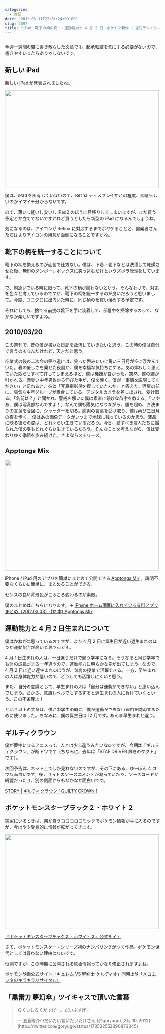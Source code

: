 ```yaml
---
categories:
  - 雑記
date: "2012-03-11T22:00:24+09:00"
slug: 2897
title: "iPad・靴下の柄の統一・運動能力と 4 月 2 日・ポケモン新作 | 週刊ラクイシロク 2012 年第 10 週"
---
```


<img alt="" src="/images/2012/03/2897_1.png">

今週一週間の間に書き散らした文章です。起承転結を気にする必要がないので、書きやすいったらありゃしないです。

## 新しい iPad

新しい iPad が発表されましたね。

<img alt="" src="/images/2012/03/2897_2.jpg" width="500" height="318">

僕は、iPad を所有していないので、Retina ディスプレイがどの程度、素晴らしいのかイマイチ分からないです。

ので、薄いし軽いし安いし iPad2 のほうに目移りしてしまいますが、まだ買う予定とか立ててないですけれど買うとしたら新型の iPad になるんでしょうね。

気になるのは、アイコンが Retina に対応するまでボヤケることと、開発者さんたちはよりアイコンの用意が面倒になることですかね。

## 靴下の柄を統一することについて

靴下の柄を揃えるのが面倒で仕方ない。僕は、下着・靴下などは洗濯して乾燥させた後、無印のダンボールボックスに突っ込むだけというズボラ管理をしています。

で、朝急いでいる時に限って、靴下の柄が揃わないという。そんなわけで、対策を色々と考えているのですが、靴下の柄を統一するのが良いだろうと思いまして。今度、ユニクロに出向いた時に、同じ柄のを買い溜めする予定です。

それにしても、捨てる前提の靴下を手に装着して、部屋中を掃除するのって、なかなか楽しいですよね。

## 2010/03/20

この週刊で、昔の僕が書いた日記を放流していきたいと思う。この時の僕は自分で言うのもなんだけれど、天才だと思う。

卒業式の後の二次会の帰り道には、笑った唇みたいに鋭い三日月が空に浮かんでいた。春の優しさを乗せた夜風が、僕を幸福な気持ちにする。あの煩わしく思えていた奴らもすべて許してしまえるほど、僕は機嫌が良かった。突然、僕の腕が引かれる。酒臭い中年男性から伸びた手が、僕を導く。僕が「事情を説明してください」と訊ねると、彼は「写真撮影係を探していたんだ」と答えた。酒屋の前に、陽気な中年グループが集合している。デジタルカメラを差し出され、受け取る。「名前は？」と聞かれ、警戒を解いた僕は素直に珍妙な苗字を教える。「いやあ、僕は写真部なんですよ！」なんて僕も陽気になりながら、腰を屈め、お決まりの言葉を合図に、シャッターを切る。感謝の言葉を受け取り、僕は再び三日月の夜を歩く。 僕はあの画像データがいつまで地球に残っているのか思う。液晶に映る彼らの姿は、どれぐらい生きているだろう。今日、愛すべき友人たちに撮られた僕の姿もどれぐらい生きているだろう。そんなことを考えながら、僕は変わりゆく季節を歩み続けた。さよならメモリーズ。

## Apptongs Mix

<img alt="" src="/images/2012/03/2897_3.png" width="500" height="359">

iPhone / iPad 用のアプリを簡単にまとめて公開できる [Apptongs Mix](http://mix.apptongs.com/) 。説明不要なくらいに簡単に、まとめることができる。

センスの良い背景色がころころ変わるのが素敵。

僕のまとめはこちらになります。→ [iPhone ホーム画面に入れている有料アプリまとめ（2012.03.03） (12 本) Apptongs Mix](http://mix.apptongs.com/l/cU)

## 運動能力と 4 月 2 日生まれについて

僕はかねがね思っているのですが、より 4 月 2 日に誕生日が近い遅生まれのほうが運動能力が高いと思うんです。

4 月 1 日生まれの人は、一日違うだけで違う学年になる。そうなると同じ学年でも体の成長がまる一年違うので、運動能力に明らかな差が出てしまう。なので、4 月 2 日に近い遅生まれのほうが、体育の授業で活躍できる。一方、早生まれの人は身体能力が低いので、どうしても活躍しにくいと思う。

また、自分の意識として、早生まれの人は「自分は運動ができない」と思い込んでしまう。だから、意識レベルでもずるずると遅生まれの人に負けていくという。この不条理よ！

という以上の文章は、僕が中学生の時に、僕が運動ができない理由を説明するために使いました。ちなみに、僕の誕生日は 12 月です。あんま早生まれと違う。

## ギルティクラウン

僕が夢中になるアニメって、人とは少し違うみたいなのですが、今期は「ギルティクラウン」が断トツです（ちなみに、去年は「STAR DRIVER 輝きのタクト」です）。

次回予告は、ネット上でしか見れないのですが、その下にある、ゆーぽん 4 コマも面白いです。後、サイトのソースコメントが凝っていたり、ソースコードが綺麗だったり、別の側面からもなかなか面白いです。

[STORY | ギルティクラウン [ GUILTY CROWN ]](http://www.guilty-crown.jp/story/)

## ポケットモンスターブラック２・ホワイト２

実家にいるときは、弟が買うコロコロコミックでポケモン情報が手に入るのですが、今はやや受身的に情報が転がってきます。

<img alt="" src="/images/2012/03/2897_4.png" width="500" height="308">

[『ポケットモンスターブラック２・ホワイト２』公式サイト](http://www.pokemon.co.jp/ex/b2w2/)

さて、ポケットモンスター・シリーズ初のナンバリングがつく作品。ポケモン世代としては買わない理由はないです。

恒例ですが、この時期に公開される映画情報ってかなり修正されますよね。

[ポケモン映画公式サイト「キュレム VS 聖剣士 ケルディオ」同時上映「メロエッタのキラキラリサイタル」](http://www.pokemon-movie.jp/)

## 「黒雷刀 夢幻傘」ツイキャスで頂いた言葉

<blockquote class="twitter-tweet" lang="ja"><p>らくいしろくがすげー。だいぶすげー</p>&mdash; 五藤隆介○だいたい言いたいだけさん (@goryugo) [3月 10, 2012](https://twitter.com/goryugo/status/178532553890873345)</p></blockquote>

